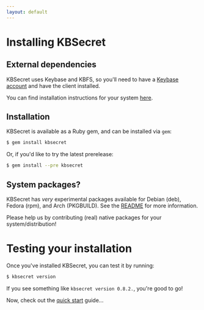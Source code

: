 ```yaml
---
layout: default
---
```


# Installing KBSecret

## External dependencies

KBSecret uses Keybase and KBFS, so you'll need to have a [Keybase account](https://keybase.io/)
and have the client installed.

You can find installation instructions for your system [here](https://keybase.io/download).

## Installation

KBSecret is available as a Ruby gem, and can be installed via `gem`:

```bash
$ gem install kbsecret
```

Or, if you'd like to try the latest prerelease:

```bash
$ gem install --pre kbsecret
```

## System packages?

KBSecret has *very* experimental packages available for Debian (deb), Fedora (rpm),
and Arch (PKGBUILD). See the [README](https://github.com/kbsecret/kbsecret/blob/master/README.md)
for more information.

Please help us by contributing (real) native packages for your system/distribution!

# Testing your installation

Once you've installed KBSecret, you can test it by running:

```bash
$ kbsecret version
```

If you see something like `kbsecret version 0.8.2.`, you're good to go!

Now, check out the [quick start](quickstart) guide...
